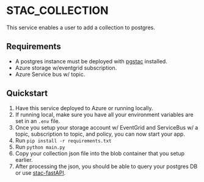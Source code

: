 # STAC_COLLECTION

This service enables a user to add a collection to postgres.

## Requirements

- A postgres instance must be deployed with [pgstac](https://github.com/stac-utils/pgstac) installed.
- Azure storage w/eventgrid subscription.
- Azure Service bus w/ topic.

## Quickstart

1. Have this service deployed to Azure or running locally.
2. If running local, make sure you have all your environment variables are set in an `.env` file.
3. Once you setup your storage account w/ EventGrid and ServiceBus w/ a topic, subscription to topic, and policy, you can now start your app.
4. Run `pip install -r requirements.txt`
5. Run `python main.py`
6. Copy your collection json file into the blob container that you setup earlier.
7. After processing the json, you should be able to query your postgres DB or use [stac-fastAPI](https://github.com/stac-utils/stac-fastapi).
